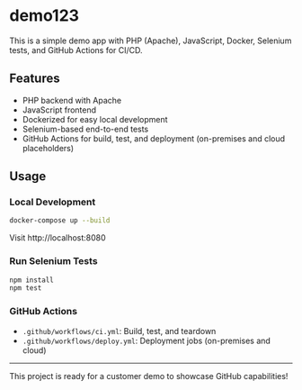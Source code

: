 # demo123

This is a simple demo app with PHP (Apache), JavaScript, Docker, Selenium tests, and GitHub Actions for CI/CD.

## Features
- PHP backend with Apache
- JavaScript frontend
- Dockerized for easy local development
- Selenium-based end-to-end tests
- GitHub Actions for build, test, and deployment (on-premises and cloud placeholders)

## Usage

### Local Development
```bash
docker-compose up --build
```
Visit http://localhost:8080

### Run Selenium Tests
```bash
npm install
npm test
```

### GitHub Actions
- `.github/workflows/ci.yml`: Build, test, and teardown
- `.github/workflows/deploy.yml`: Deployment jobs (on-premises and cloud)

---
This project is ready for a customer demo to showcase GitHub capabilities!